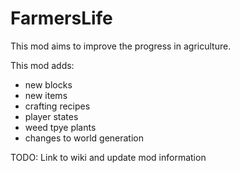 # FarmersLife
 
 
This mod aims to improve the progress in agriculture.


This mod adds:
-  new blocks
-  new items
-  crafting recipes
-  player states
-  weed tpye plants
-  changes to world generation


TODO: Link to wiki and update mod information

